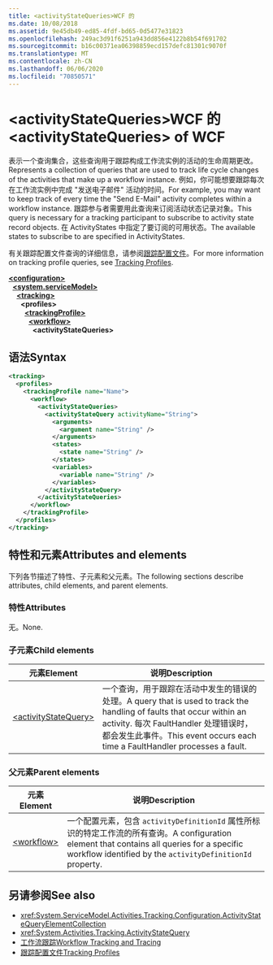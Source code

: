```yaml
---
title: <activityStateQueries>WCF 的
ms.date: 10/08/2018
ms.assetid: 9e45db49-ed85-4fdf-bd65-0d5477e31823
ms.openlocfilehash: 249ac3d91f6251a943dd856e4122b8b54f691702
ms.sourcegitcommit: b16c00371ea06398859ecd157defc81301c9070f
ms.translationtype: MT
ms.contentlocale: zh-CN
ms.lasthandoff: 06/06/2020
ms.locfileid: "70850571"
---
```

# <a name="activitystatequeries-of-wcf"></a><span data-ttu-id="bef9a-102">\<activityStateQueries>WCF 的</span><span class="sxs-lookup"><span data-stu-id="bef9a-102">\<activityStateQueries> of WCF</span></span>

<span data-ttu-id="bef9a-103">表示一个查询集合，这些查询用于跟踪构成工作流实例的活动的生命周期更改。</span><span class="sxs-lookup"><span data-stu-id="bef9a-103">Represents a collection of queries that are used to track life cycle changes of the activities that make up a workflow instance.</span></span> <span data-ttu-id="bef9a-104">例如，你可能想要跟踪每次在工作流实例中完成 "发送电子邮件" 活动的时间。</span><span class="sxs-lookup"><span data-stu-id="bef9a-104">For example, you may want to keep track of every time the "Send E-Mail" activity completes within a workflow instance.</span></span> <span data-ttu-id="bef9a-105">跟踪参与者需要用此查询来订阅活动状态记录对象。</span><span class="sxs-lookup"><span data-stu-id="bef9a-105">This query is necessary for a tracking participant to subscribe to activity state record objects.</span></span> <span data-ttu-id="bef9a-106">在 ActivityStates 中指定了要订阅的可用状态。</span><span class="sxs-lookup"><span data-stu-id="bef9a-106">The available states to subscribe to are specified in ActivityStates.</span></span>

<span data-ttu-id="bef9a-107">有关跟踪配置文件查询的详细信息，请参阅[跟踪配置文件](../../../windows-workflow-foundation/tracking-profiles.md)。</span><span class="sxs-lookup"><span data-stu-id="bef9a-107">For more information on tracking profile queries, see [Tracking Profiles](../../../windows-workflow-foundation/tracking-profiles.md).</span></span>

[**\<configuration>**](../configuration-element.md)\
&nbsp;&nbsp;[**\<system.serviceModel>**](system-servicemodel.md)\
&nbsp;&nbsp;&nbsp;&nbsp;[**\<tracking>**](tracking-of-wcf.md)\
&nbsp;&nbsp;&nbsp;&nbsp;&nbsp;&nbsp;**\<profiles>**\
&nbsp;&nbsp;&nbsp;&nbsp;&nbsp;&nbsp;&nbsp;&nbsp;[**\<trackingProfile>**](trackingprofile-of-wcf.md)\
&nbsp;&nbsp;&nbsp;&nbsp;&nbsp;&nbsp;&nbsp;&nbsp;&nbsp;&nbsp;[**\<workflow>**](workflow-of-wcf.md)\
&nbsp;&nbsp;&nbsp;&nbsp;&nbsp;&nbsp;&nbsp;&nbsp;&nbsp;&nbsp;&nbsp;&nbsp;**\<activityStateQueries>**  
  
## <a name="syntax"></a><span data-ttu-id="bef9a-108">语法</span><span class="sxs-lookup"><span data-stu-id="bef9a-108">Syntax</span></span>  
  
```xml  
<tracking>
  <profiles>
    <trackingProfile name="Name">
      <workflow>
        <activityStateQueries>
          <activityStateQuery activityName="String">
            <arguments>
              <argument name="String" />
            </arguments>
            <states>
              <state name="String" />
            </states>
            <variables>
              <variable name="String" />
            </variables>
          </activityStateQuery>
        </activityStateQueries>
      </workflow>
    </trackingProfile>
  </profiles>
</tracking>
```  

## <a name="attributes-and-elements"></a><span data-ttu-id="bef9a-109">特性和元素</span><span class="sxs-lookup"><span data-stu-id="bef9a-109">Attributes and elements</span></span>

<span data-ttu-id="bef9a-110">下列各节描述了特性、子元素和父元素。</span><span class="sxs-lookup"><span data-stu-id="bef9a-110">The following sections describe attributes, child elements, and parent elements.</span></span>
  
### <a name="attributes"></a><span data-ttu-id="bef9a-111">特性</span><span class="sxs-lookup"><span data-stu-id="bef9a-111">Attributes</span></span>  

<span data-ttu-id="bef9a-112">无。</span><span class="sxs-lookup"><span data-stu-id="bef9a-112">None.</span></span>  

### <a name="child-elements"></a><span data-ttu-id="bef9a-113">子元素</span><span class="sxs-lookup"><span data-stu-id="bef9a-113">Child elements</span></span>

|<span data-ttu-id="bef9a-114">元素</span><span class="sxs-lookup"><span data-stu-id="bef9a-114">Element</span></span>|<span data-ttu-id="bef9a-115">说明</span><span class="sxs-lookup"><span data-stu-id="bef9a-115">Description</span></span>|
|-------------|-----------------|
|[\<activityStateQuery>](activitystatequery-of-wcf.md)|<span data-ttu-id="bef9a-116">一个查询，用于跟踪在活动中发生的错误的处理。</span><span class="sxs-lookup"><span data-stu-id="bef9a-116">A query that is used to track the handling of faults that occur within an activity.</span></span>  <span data-ttu-id="bef9a-117">每次 FaultHandler 处理错误时，都会发生此事件。</span><span class="sxs-lookup"><span data-stu-id="bef9a-117">This event occurs each time a FaultHandler processes a fault.</span></span>|

### <a name="parent-elements"></a><span data-ttu-id="bef9a-118">父元素</span><span class="sxs-lookup"><span data-stu-id="bef9a-118">Parent elements</span></span>

|<span data-ttu-id="bef9a-119">元素</span><span class="sxs-lookup"><span data-stu-id="bef9a-119">Element</span></span>|<span data-ttu-id="bef9a-120">说明</span><span class="sxs-lookup"><span data-stu-id="bef9a-120">Description</span></span>|
|-------------|-----------------|
|[\<workflow>](../windows-workflow-foundation/workflow.md)|<span data-ttu-id="bef9a-121">一个配置元素，包含 `activityDefinitionId` 属性所标识的特定工作流的所有查询。</span><span class="sxs-lookup"><span data-stu-id="bef9a-121">A configuration element that contains all queries for a specific workflow identified by the `activityDefinitionId` property.</span></span>|

## <a name="see-also"></a><span data-ttu-id="bef9a-122">另请参阅</span><span class="sxs-lookup"><span data-stu-id="bef9a-122">See also</span></span>

- <xref:System.ServiceModel.Activities.Tracking.Configuration.ActivityStateQueryElementCollection>
- <xref:System.Activities.Tracking.ActivityStateQuery>
- [<span data-ttu-id="bef9a-123">工作流跟踪</span><span class="sxs-lookup"><span data-stu-id="bef9a-123">Workflow Tracking and Tracing</span></span>](../../../windows-workflow-foundation/workflow-tracking-and-tracing.md)
- [<span data-ttu-id="bef9a-124">跟踪配置文件</span><span class="sxs-lookup"><span data-stu-id="bef9a-124">Tracking Profiles</span></span>](../../../windows-workflow-foundation/tracking-profiles.md)
